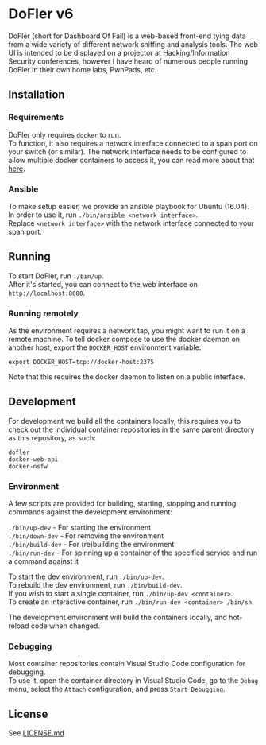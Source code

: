 # DoFler v6
DoFler (short for Dashboard Of Fail) is a web-based front-end tying data from a wide variety of different network sniffing and analysis tools. The web UI is intended to be displayed on a projector at Hacking/Information Security conferences, however I have heard of numerous people running DoFler in their own home labs, PwnPads, etc.

## Installation

### Requirements
DoFler only requires `docker` to run.  
To function, it also requires a network interface connected to a span port on your switch (or similar).
The network interface needs to be configured to allow multiple docker containers to access it, you can read more about that [here](http://stevemcgrath.io/2017/07/docker-containers--network-sniffing/).

### Ansible
To make setup easier, we provide an ansible playbook for Ubuntu (16.04).   
In order to use it, run `./bin/ansible <network interface>`.  
Replace `<network interface>` with the network interface connected to your span port.

## Running
To start DoFler, run `./bin/up`.  
After it's started, you can connect to the web interface on `http://localhost:8080`.

### Running remotely
As the environment requires a network tap, you might want to run it on a remote machine.
To tell docker compose to use the docker daemon on another host, export the `DOCKER_HOST` environment variable:
```
export DOCKER_HOST=tcp://docker-host:2375
```
Note that this requires the docker daemon to listen on a public interface.  

## Development
For development we build all the containers locally, this requires you to check out the individual container repositories in the same parent directory as this repository, as such:
```
dofler
docker-web-api
docker-nsfw
```

### Environment
A few scripts are provided for building, starting, stopping and running commands against the development environment:  

`./bin/up-dev` - For starting the environment  
`./bin/down-dev` - For removing the environment  
`./bin/build-dev` - For (re)building the environment  
`./bin/run-dev` - For spinning up a container of the specified service and run a command against it 

To start the dev environment, run `./bin/up-dev`.  
To rebuild the dev environment, run `./bin/build-dev`.  
If you wish to start a single container, run `./bin/up-dev <container>`.  
To create an interactive container, run `./bin/run-dev <container> /bin/sh`.

The development environment will build the containers locally, and hot-reload code when changed.

### Debugging
Most container repositories contain Visual Studio Code configuration for debugging.  
To use it, open the container directory in Visual Studio Code, go to the `Debug` menu, select the `Attach` configuration, and press `Start Debugging`.

## License
See [LICENSE.md](LICENSE.md)
